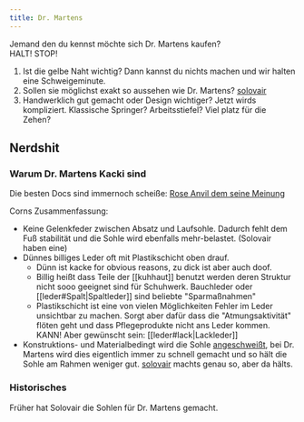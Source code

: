 ```yaml
---
title: Dr. Martens
---
```


Jemand den du kennst möchte sich Dr. Martens kaufen?  
HALT! STOP!  
1. Ist die gelbe Naht wichtig? Dann kannst du nichts machen und wir halten eine Schweigeminute.
2. Sollen sie möglichst exakt so aussehen wie Dr. Martens? [solovair](https://nps-solovair.com)
3. Handwerklich gut gemacht oder Design wichtiger? Jetzt wirds kompliziert. Klassische Springer? Arbeitsstiefel? Viel platz für die Zehen?

## Nerdshit

### Warum Dr. Martens Kacki sind
Die besten Docs sind immernoch scheiße: [Rose Anvil dem seine Meinung](https://www.youtube.com/watch?v=XYJyidzhhIM)

Corns Zusammenfassung:
- Keine Gelenkfeder zwischen Absatz und Laufsohle. Dadurch fehlt dem Fuß stabilität und die Sohle wird ebenfalls mehr-belastet. (Solovair haben eine)
- Dünnes billiges Leder oft mit Plastikschicht oben drauf.
  - Dünn ist kacke for obvious reasons, zu dick ist aber auch doof.
  - Billig heißt dass Teile der [[kuhhaut]] benutzt werden deren Struktur nicht sooo geeignet sind für Schuhwerk. Bauchleder oder [[leder#Spalt|Spaltleder]] sind beliebte "Sparmaßnahmen"
  - Plastikschicht ist eine von vielen Möglichkeiten Fehler im Leder unsichtbar zu machen. Sorgt aber dafür dass die "Atmungsaktivität" flöten geht und dass Pflegeprodukte nicht ans Leder kommen. KANN! Aber gewünscht sein: [[leder#lack|Lackleder]]
- Konstruktions- und Materialbedingt wird die Sohle [angeschweißt](https://youtu.be/CerohhfcTVY?si=rM2Vo7KpAphuwi0b&t=460), bei Dr. Martens wird dies eigentlich immer zu schnell gemacht und so hält die Sohle am Rahmen weniger gut. [solovair](https://nps-solovair.com) machts genau so, aber da hälts.

### Historisches
Früher hat Solovair die Sohlen für Dr. Martens gemacht.  